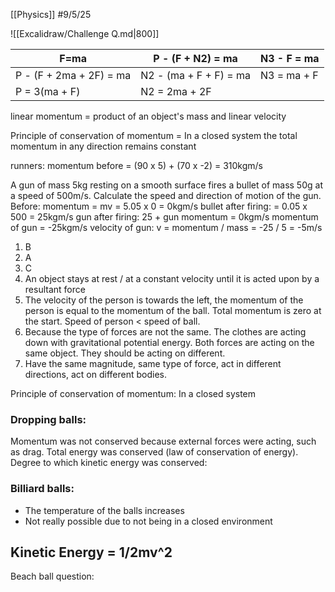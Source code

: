 [[Physics]]
#9/5/25 


![[Excalidraw/Challenge Q.md|800]]

| F=ma                    | P - (F + N2) = ma      | N3 - F = ma |
| ----------------------- | ---------------------- | ----------- |
| P - (F + 2ma + 2F) = ma | N2 - (ma + F + F) = ma | N3 = ma + F |
| P = 3(ma + F)           | N2 = 2ma + 2F          |             |

linear momentum = product of an object's mass and linear velocity


Principle of conservation of momentum = In a closed system the total momentum in any direction remains constant

runners:
momentum before = (90 x 5) + (70 x -2) = 310kgm/s

A gun of mass 5kg resting on a smooth surface fires a bullet of mass 50g at a speed of 500m/s. Calculate the speed and direction of motion of the gun.
Before: 
	momentum = mv = 5.05 x 0 = 0kgm/s
bullet after firing: 
	= 0.05 x 500 = 25kgm/s
gun after firing:
	25 + gun momentum = 0kgm/s
	momentum of gun = -25kgm/s
velocity of gun:
	v = momentum / mass = -25 / 5 = -5m/s
1) B
2) A
3) C
4) An object stays at rest / at a constant velocity until it is acted upon by a resultant force
5) The velocity of the person is towards the left, the momentum of the person is equal to the momentum of the ball. Total momentum is zero at the start. Speed of person < speed of ball.
6) Because the type of forces are not the same. The clothes are acting down with gravitational potential energy. Both forces are acting on the same object. They should be acting on different.
7) Have the same magnitude, same type of force, act in different directions, act on different bodies.

Principle of conservation of momentum:
	In a closed system

### Dropping balls:
Momentum was not conserved because external forces were acting, such as drag.
Total energy was conserved (law of conservation of energy).
Degree to which kinetic energy was conserved:

### Billiard balls:
- The temperature of the balls increases
- Not really possible due to not being in a closed environment

## Kinetic Energy = 1/2mv^2

Beach ball question:
	